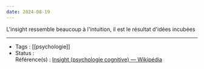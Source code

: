 ```yaml
---
date: 2024-08-19
---
```

L'insight ressemble beaucoup à l'intuition, il est le résultat d'idées incubées

---
- Tags : [[psychologie]]
- Status :  
 Référence(s) : [Insight (psychologie cognitive) — Wikipédia](https://fr.wikipedia.org/wiki/Insight_(psychologie_cognitive))